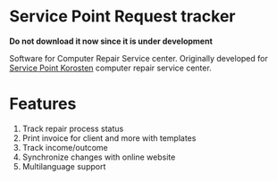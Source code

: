# Service Point Request tracker

**Do not download it now since it is under development**

Software for Computer Repair Service center.
Originally developed for [Service Point Korosten](https://service-point.in.ua) computer repair service center.

# Features

1. Track repair process status
2. Print invoice for client and more with templates
3. Track income/outcome
4. Synchronize changes with online website
5. Multilanguage support
